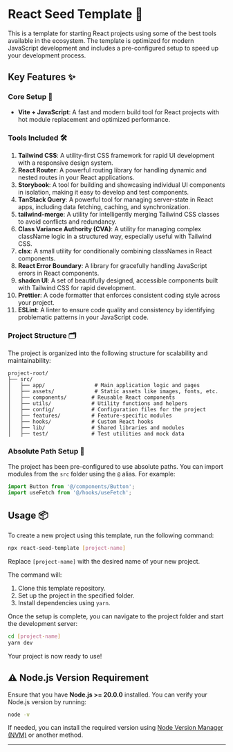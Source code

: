 # React Seed Template 🚀

This is a template for starting React projects using some of the best tools available in the ecosystem. The template is optimized for modern JavaScript development and includes a pre-configured setup to speed up your development process.

## Key Features ✨

### Core Setup 🔧

- **Vite + JavaScript**: A fast and modern build tool for React projects with hot module replacement and optimized performance.

### Tools Included 🛠️

1. **Tailwind CSS**: A utility-first CSS framework for rapid UI development with a responsive design system.
2. **React Router**: A powerful routing library for handling dynamic and nested routes in your React applications.
3. **Storybook**: A tool for building and showcasing individual UI components in isolation, making it easy to develop and test components.
4. **TanStack Query**: A powerful tool for managing server-state in React apps, including data fetching, caching, and synchronization.
5. **tailwind-merge**: A utility for intelligently merging Tailwind CSS classes to avoid conflicts and redundancy.
6. **Class Variance Authority (CVA)**: A utility for managing complex className logic in a structured way, especially useful with Tailwind CSS.
7. **clsx**: A small utility for conditionally combining classNames in React components.
8. **React Error Boundary**: A library for gracefully handling JavaScript errors in React components.
9. **shadcn UI**: A set of beautifully designed, accessible components built with Tailwind CSS for rapid development.
10. **Prettier**: A code formatter that enforces consistent coding style across your project.
11. **ESLint**: A linter to ensure code quality and consistency by identifying problematic patterns in your JavaScript code.

### Project Structure 🗂️

The project is organized into the following structure for scalability and maintainability:

```
project-root/
├── src/
│   ├── app/                # Main application logic and pages
│   ├── assets/             # Static assets like images, fonts, etc.
│   ├── components/        # Reusable React components
│   ├── utils/             # Utility functions and helpers
│   ├── config/            # Configuration files for the project
│   ├── features/          # Feature-specific modules
│   ├── hooks/             # Custom React hooks
│   ├── lib/               # Shared libraries and modules
│   ├── test/              # Test utilities and mock data
```

### Absolute Path Setup 🔑

The project has been pre-configured to use absolute paths. You can import modules from the `src` folder using the `@` alias. For example:

```javascript
import Button from '@/components/Button';
import useFetch from '@/hooks/useFetch';
```

## Usage 📦

To create a new project using this template, run the following command:

```bash
npx react-seed-template [project-name]
```

Replace `[project-name]` with the desired name of your new project.

The command will:

1. Clone this template repository.
2. Set up the project in the specified folder.
3. Install dependencies using `yarn`.

Once the setup is complete, you can navigate to the project folder and start the development server:

```bash
cd [project-name]
yarn dev
```

Your project is now ready to use!

## ⚠️ Node.js Version Requirement

Ensure that you have **Node.js >= 20.0.0** installed. You can verify your Node.js version by running:

```bash
node -v
```

If needed, you can install the required version using [Node Version Manager (NVM)](https://github.com/nvm-sh/nvm) or another method.

---
